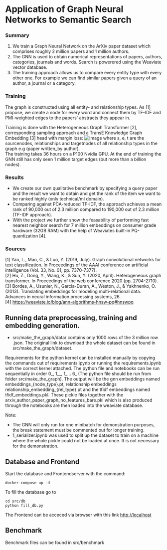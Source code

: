 # Application of Graph Neural Networks to Semantic Search

### Summary
1. We train a Graph Neural Network on the ArXiv paper dataset which comprises roughly 2 million papers and 1 million authors. 
2. The GNN is used to obtain numerical representations of papers, authors, categories, journals and words. Search is powerered using the Weaviate vector database. 
3. The training approach allows us to compare every entity type with every other one. For example we can find similar papers given a query of an author, a journal or a category.

### Training
The graph is constructed using all entity- and relationship types. As [1] propose,  we create a node for every word and connect them by TF-IDF and PMI-weighted edges to the papers' abstracts they appear in.   

Training is done with the Heterogeneous Graph Transformer [2], corresponding sampling approach and a TransE Knowledge Graph Embedding [3] head with margin loss:
![image](https://github.com/AmosDinh/GNNpapersearch/assets/39965380/4efa8e29-4b70-4784-b014-f3c44fc25f9a)
where s, e, t are the sourcenodes, relationships and targetnodes of all relationship types in the graph e.g (paper written_by author).  <br>
The training takes 36 hours on a P100 Nvidia GPU. At the end of training the GNN still has only seen 1 million target edges (but more than a billion nodes).

### Results
- We create our own qualitative benchmark by specifying a query paper and the result we want to obtain and get the rank of the item we want to be ranked highly (only technical/ml domain).
- Comparing against PCA-reduced TF-IDF, the approach achieves a mean rank of 90,000 out of 2.3 million compared to 190,000 out of 2.3 million (TF-IDF approach). 
- With the project we further show the feasability of performing fast nearest neighbor search for 7 million embeddings on consumer grade hardware (32GB RAM) with the help of Weaviates built-in PQ-quantization [4].


### Sources
[1] Yao, L., Mao, C., & Luo, Y. (2019, July). Graph convolutional networks for text classification. In Proceedings of the AAAI conference on artificial intelligence (Vol. 33, No. 01, pp. 7370-7377). <br>
[2] Hu, Z., Dong, Y., Wang, K., & Sun, Y. (2020, April). Heterogeneous graph transformer. In Proceedings of the web conference 2020 (pp. 2704-2710). <br>
[3] Bordes, A., Usunier, N., Garcia-Duran, A., Weston, J., & Yakhnenko, O. (2013). Translating embeddings for modeling multi-relational data. Advances in neural information processing systems, 26. <br>
[4] https://weaviate.io/blog/ann-algorithms-hnsw-pq#hnswpq




## Running data preprocessing, training and embedding generation.
- src/make_the_graph/data/ contains only 1000 rows of the 3 million row .json. The original link to download the whole dataset can be found in src/make_the_graph/dataset.

Requirements for the python kernel can be installed manually by copying the commands out of requirements.ipynb or running the requirements.ipynb with the correct kernel attached.
The python file and notebooks can be run sequentially in order 0_, 1__, 1_ .. 6_ (The python file should be run from folder src/make_the_graph).
The output will be the gnn embeddings named embeddings_{node_type}.pt,
relationship embeddings relationship_embedding_{rel_type}.pt
and the tfidf embeddings named tfidf_embeddings.pkl.
These pickle files together with the arxiv_author_paper_graph_no_features_bare.pkl which is also produced through the notebooks are then loaded into the weaviate database.

Note: 
- The GNN will only run for one minibatch for demonstration purposes, the break statement must be commented out for longer training.
- 1_serializer.ipynb was used to split up the dataset to train on a machine where the whole pickle could not be loaded at once. It is not necessary for the demonstration.

## Database and Frontend
Start the database and Frontendserver with the command:
```
docker-compose up -d 
```

To fill the database go to
```
cd src/db
python fill_db.py
```

The Frontend can be acceced via browser with this link [http://localhost](http://localhost)

## Benchmark
Benchmark files can be found in src/benchmark
